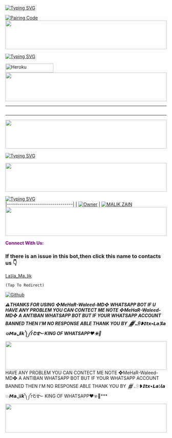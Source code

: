 [![Typing SVG](https://readme-typing-svg.herokuapp.com?font=Rockstar-ExtraBold&color=blue&lines=𝐒𝐄𝐒𝐒𝐈𝐎𝐍+𝐈𝐃+𝐒𝐈𝐓𝐄+𝐈𝐒+𝐇𝐄𝐑𝐄)](https://git.io/typing-svg)

<p align="left">
<a href='https://sheikh-ali-md-pair.onrender.comhttps://sheikh-ali-md-pair-27d119f82aa0.herokuapp.com/' target="_blank">
  <img alt='Pairing Code' src='https://img.shields.io/badge/Get%20Pairing%20Code-FF0000?style=for-the-badge&logo=opencv&logoColor=black'/>
</a>

<img src="https://i.imgur.com/dBaSKWF.gif" height="90" width="100%">

[![Typing SVG](https://readme-typing-svg.herokuapp.com?font=Rockstar-ExtraBold&color=blue&lines=𝐃𝐄𝐏𝐋𝐎𝐘+𝐎𝐍+𝐇𝐄𝐑𝐎𝐊𝐔)](https://git.io/typing-svg)

<p align="left">
<a href='https://dashboard.heroku.com/new?template=https://github.com/ladla-malik/DARK-MD/tree/main' target="_blank"><img alt='Heroku' src='https://img.shields.io/badge/-heroku ‎ deploy-6971FF?style=for-the-badge&logo=heroku&logoColor=white'/< width=150 height=28/p></a>


<img src="https://i.imgur.com/dBaSKWF.gif" height="90" width="100%">

</details>
<hr>
<img src="http://readme-typing-svg.herokuapp.com?color=d1fa02&center=true&vCenter=true&multiline=false&lines=𝐂𝐑𝐄𝐀𝐓𝐄𝐃+𝐁𝐘+👑Laڈla🔥Maلik✨🎭" alt="">
<hr>
<img src="https://i.imgur.com/dBaSKWF.gif" height="90" width="100%">

[![Typing SVG](https://readme-typing-svg.herokuapp.com?font=Rockstar-traBold&color=blue&lines=𝐃𝐄𝐏𝐋𝐎𝐘+𝐎𝐍+𝐖𝐎𝐑𝐊𝐅𝐋𝐎𝐖𝐒)](https://git.io/typing-svg)

<img src="https://i.imgur.com/dBaSKWF.gif" height="90" width="100%">

[![Typing SVG](https://readme-typing-svg.herokuapp.com?font=EB+Garamond&center&color=blue&lines=𝐎𝐖𝐍𝐄𝐑+:+𒁂𓄂❥𝙄𝙩𝙭•𝙇𝙖ڈ𝙡𝙖💥𝙈𝙖ل𝙞𝙠༽༼гՇ࿐)](https://git.io/typing-svg)              
|--------------------------------|
| [![Owner](https://i.ibb.co/Kx86CSc4/3676.jpg)](https://github.com/sadiyamin/Alexa/) | [![MALIK ZAIN](https://i.imghippo.com/files/yFpQ9125wYo.jpg)](https://github.com/ladla-malik/MeHaR-Waleed-MD)
<img src="https://i.imgur.com/dBaSKWF.gif" height="90" width="100%">

<p style="color:purple"><b>Connect With Us:</b></p>
 

### If there is an issue in this bot,then click this name to contacts us 👇
[Laڈla_Maلik](https://api.whatsapp.com/send?phone=923435611415&text=𒁂𓄂❥𝙄𝙩𝙭•𝙇𝙖ڈ𝙡𝙖💥𝙈𝙖ل𝙞𝙠༽༼гՇ࿐/I_Picker/issues)


``(Tap To Redirect)``

[![Github](https://img.shields.io/badge/WHATSAPP-w.aChannal-orange?style=for-the-badge&logo=whatsapp)](https://whatsapp.com/channel/0029VajDW8fL2ATvFiFt4l1e)

***⚠️THANKS FOR USING ❖MeHaR-Waleed-MD❖ WHATSAPP BOT IF U HAVE ANY PROBLEM YOU CAN CONTECT ME NOTE ❖MeHaR-Waleed-MD❖ A ANTIBAN WHATSAPP BOT BUT IF YOUR WHATSAPP ACCOUNT BANNED THEN I'M NO RESPONSE ABLE THANK YOU BY 𒁂𓄂❥𝙄𝙩𝙭•𝙇𝙖ڈ𝙡𝙖💥𝙈𝙖ل𝙞𝙠༽༼гՇ࿐ KING OF WHATSAPP♥️☣️🥂***
<img src="https://i.imgur.com/dBaSKWF.gif" height="90" width="100%">
 HAVE ANY PROBLEM YOU CAN CONTECT ME NOTE ❖MeHaR-Waleed-MD❖ A ANTIBAN WHATSAPP BOT BUT IF YOUR WHATSAPP ACCOUNT BANNED THEN I'M NO RESPONSE ABLE THANK YOU BY 𒁂𓄂❥𝙄𝙩𝙭•𝙇𝙖ڈ𝙡𝙖💥𝙈𝙖ل𝙞𝙠༽༼гՇ࿐ KING OF WHATSAPP♥️☣️🥂***
<img src="https://i.imgur.com/dBaSKWF.gif" height="90" width="100%">
